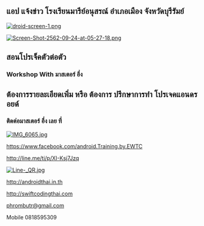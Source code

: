 ## แอป แจ้งข่าว โรงเรียนมารีย์อนุสรณ์ อำเภอเมือง  จังหวัดบุรีรัมย์

[![droid-screen-1.png](https://i.postimg.cc/N0df2tXg/droid-screen-1.png)](https://postimg.cc/06JqhLZ3)

[![Screen-Shot-2562-09-24-at-05-27-18.png](https://i.postimg.cc/RVwt63Z4/Screen-Shot-2562-09-24-at-05-27-18.png)](https://postimg.cc/4mNyjxcS)

## สอนโปรเจ็คตัวต่อตัว
### Workshop With มาสเตอร์ อึ่ง

## ต้องการรายละเอียดเพิ่ม หรือ ต้องการ ปรึกษาการทำ โปรเจคแอนดรอยด์
### ติดต่อมาสเตอร์ อึ่ง เลย ที่

[![IMG_6065.jpg](https://s26.postimg.cc/kajrs6fbt/IMG_6065.jpg)](https://postimg.cc/image/7j5llo5jp/)

https://www.facebook.com/android.Training.by.EWTC

http://line.me/ti/p/XI-Ksj7Jzq

[![Line-_QR.jpg](https://s26.postimg.cc/dwuoozv15/Line-_QR.jpg)](https://postimg.cc/image/mrvizijth/)

http://androidthai.in.th

http://swiftcodingthai.com    

phrombutr@gmail.com

Mobile 0818595309